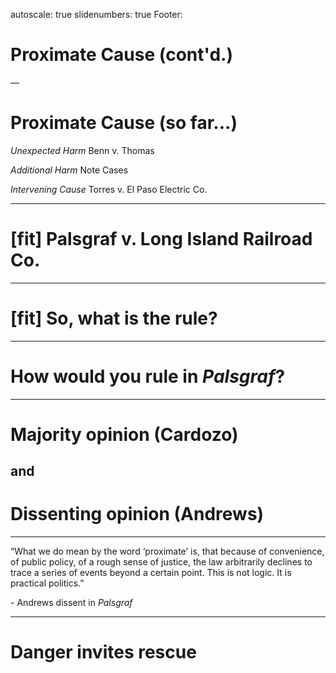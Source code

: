 autoscale: true
slidenumbers: true
Footer: 


# Proximate Cause (cont'd.)

—


# Proximate Cause (so far...)

_Unexpected Harm_
Benn v. Thomas

_Additional Harm_
Note Cases

_Intervening Cause_
Torres v. El Paso Electric Co.

---

# [fit] Palsgraf v. Long Island Railroad Co.

---

# [fit] So, what is the rule?

---

# How would you rule in _Palsgraf_?

---

# Majority opinion (Cardozo)
## and
# Dissenting opinion (Andrews)

---

“What we do mean by the word ‘proximate’ is, that because of convenience, of public policy, of a rough sense of justice, the law arbitrarily declines to trace a series of events beyond a certain point. This is not logic. It is practical politics.”

\- Andrews dissent in _Palsgraf_

---

# Danger invites rescue